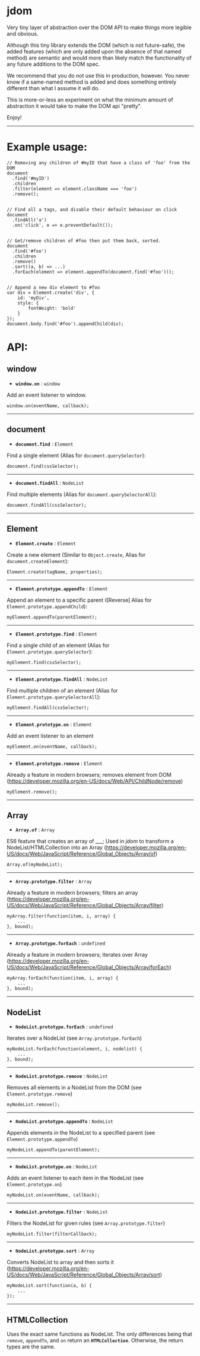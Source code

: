 # jdom
Very tiny layer of abstraction over the DOM API to make things more legible and obvious.

Although this tiny library extends the DOM (which is not future-safe), the added features (which are only added upon the absence of that named method) are semantic and would more than likely match the functionality of any future additions to the DOM spec.

We recommend that you do not use this in production, however. You never know if a same-named method is added and does something entirely different than what I assume it will do.

This is more-or-less an experiment on what the minimum amount of abstraction it would take to make the DOM api "pretty".

Enjoy!

---

Example usage:
===

    // Removing any children of #myID that have a class of 'foo' from the DOM
    document
      .find('#myID')
      .children
      .filter(element => element.className === 'foo')
      .remove();


    // Find all a tags, and disable their default behaviour on click
    document
      .findAll('a')
      .on('click', e => e.preventDefault());


    // Get/remove children of #foo then put them back, sorted.
    document
      .find('#foo')
      .children
      .remove()
      .sort((a, b) => ...)
      .forEach(element => element.appendTo(document.find('#foo')));


    // Append a new div element to #foo
    var div = Element.create('div', {
        id: 'myDiv',
        style: {
            fontWeight: 'bold'
        }
    });
    document.body.find('#foo').appendChild(div);
    

API:
===

window
---

- **`window.on`** : `window`

Add an event listener to window.

    window.on(eventName, callback);
    
---

document
---

- **`document.find`** : `Element`

Find a single element (Alias for `document.querySelector`):

    document.find(cssSelector);
    
---

- **`document.findAll`** : `NodeList`

Find multiple elements (Alias for `document.querySelectorAll`):

    document.findAll(cssSelector);
    
---

Element
---

- **`Element.create`** : `Element`

Create a new element (Similar to `Object.create`, Alias for `document.createElement`):

    Element.create(tagName, properties);

---

- **`Element.prototype.appendTo`** : `Element`

Append an element to a specific parent ([Reverse] Alias for `Element.prototype.appendChild`):

    myElement.appendTo(parentElement);

---

- **`Element.prototype.find`** : `Element`

Find a single child of an element (Alias for `Element.prototype.querySelector`):

    myElement.find(cssSelector);

---

- **`Element.prototype.findAll`** : `NodeList`

Find multiple children of an element (Alias for `Element.prototype.querySelectorAll`):

    myElement.findAll(cssSelector);

---

- **`Element.prototype.on`** : `Element`

Add an event listener to an element

    myElement.on(eventName, callback);

---

- **`Element.prototype.remove`** : `Element`

Already a feature in modern browsers; removes element from DOM
(https://developer.mozilla.org/en-US/docs/Web/API/ChildNode/remove)

    myElement.remove();
    
---

Array
---

- **`Array.of`** : `Array`

ES6 feature that creates an array of ___; Used in *jdom* to transform a NodeList/HTMLCollection into an Array
(https://developer.mozilla.org/en-US/docs/Web/JavaScript/Reference/Global_Objects/Array/of)

    Array.of(myNodeList);
    
---

- **`Array.prototype.filter`** : `Array`

Already a feature in modern browsers; filters an array
(https://developer.mozilla.org/en-US/docs/Web/JavaScript/Reference/Global_Objects/Array/filter)

    myArray.filter(function(item, i, array) {
        ...
    }, bound);
    
---

- **`Array.prototype.forEach`** : `undefined`

Already a feature in modern browsers; iterates over Array
(https://developer.mozilla.org/en-US/docs/Web/JavaScript/Reference/Global_Objects/Array/forEach)

    myArray.forEach(function(item, i, array) {
        ...
    }, bound);
    
---

NodeList
---

- **`NodeList.prototype.forEach`** : `undefined`

Iterates over a NodeList
(see `Array.prototype.forEach`)

    myNodeList.forEach(function(element, i, nodelist) {
        ...
    }, bound);

---

- **`NodeList.prototype.remove`** : `NodeList`

Removes all elements in a NodeList from the DOM
(see `Element.prototype.remove`)

    myNodeList.remove();

---

- **`NodeList.prototype.appendTo`** : `NodeList`

Appends elements in the NodeList to a specified parent
(see `Element.prototype.appendTo`)

    myNodeList.appendTo(parentElement);
    
---

- **`NodeList.prototype.on`** : `NodeList`

Adds an event listener to each item in the NodeList
(see `Element.prototype.on`)

    myNodeList.on(eventName, callback);
    
---

- **`NodeList.prototype.filter`** : `NodeList`

Filters the NodeList for given rules
(see `Array.prototype.filter`)

    myNodeList.filter(filterCallback);
    
---

- **`NodeList.prototype.sort`** : `Array`

Converts NodeList to array and then sorts it
(https://developer.mozilla.org/en-US/docs/Web/JavaScript/Reference/Global_Objects/Array/sort)

    myNodeList.sort(function(a, b) {
        ...
    });
    
---

HTMLCollection
---

Uses the exact same functions as NodeList. The only differences being that `remove`, `appendTo`, and `on` return an **`HTMLCollection`**. Otherwise, the return types are the same.

